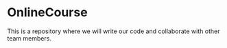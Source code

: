 OnlineCourse
============

This is a repository where we will write our code and collaborate with other team members. 
